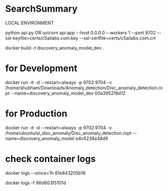 # SearchSummary
LOCAL ENVIRONMENT

python api.py
OR
uvicorn api:app --host 0.0.0.0 --workers 1 --port 9702 --ssl-keyfile=certs/c5ailabs.com.key --ssl-certfile=certs/c5ailabs.com.crt

docker build -t discovery_anomaly_model_dev .


# for Development

docker run -it -d --restart=always -p 9702:9704 -v /home/shubham/Downloads/Anomaly_detection/Disc_anomaly_detection:/opt --name=discovery_anomaly_model_dev 00a395218d12

# for Production 

docker run -it -d --restart=always -p 9702:9704 -v /home/ubuntu/ai_disc_anomaly/Disc_anomaly_detection:/opt --name=discovery_anomaly_model e4c6238a38d9

# check container logs
docker logs --since=1h 61e843205b16

docker logs -f 86d603f5101d
